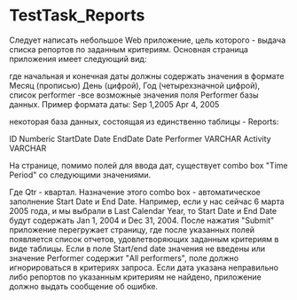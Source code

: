 # TestTask_Reports
Следует написать небольшое Web приложение, цель которого - выдача списка репортов по заданным критериям.
Основная страница приложения имеет следующий вид:
 
где начальная и конечная даты должны содержать значения в формате Месяц (прописью) День (цифрой), Год (четырехзначной цифрой), список performer -все возможные значения поля Performer базы данных.
Пример формата даты: Sep 1,2005
 Apr 4, 2005

некоторая база данных, состоящая из единственно таблицы - Reports:

ID  Numberic
StartDate   Date
EndDate Date
Performer   VARCHAR
Activity    VARCHAR

На странице, помимо полей для ввода дат, существует combo box "Time Period" со следующими значениями.

 
Где Qtr - квартал.
Назначение этого combo box - автоматическое заполнение Start Date и End Date. Например, если у нас сейчас 6 марта 2005 года, и мы выбрали в Last Calendar Year, то Start Date и End Date будут содержать Jan 1, 2004 и Dec 31, 2004.
После нажатия "Submit" приложение перегружает страницу, где после указанных полей появляется список отчетов, удовлетворяющих заданным критериям в виде таблицы. Если в поле Start/end date значения не введены или значение Performer содержит "All performers", поле должно игнорироваться в критериях запроса.
Если дата указана неправильно либо репортов по указанным критериям не найдено, приложение должно выдать сообщение об ошибке.
